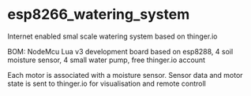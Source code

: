 # esp8266_watering_system
Internet enabled smal scale watering system based on thinger.io

BOM:
  NodeMcu Lua v3 development board based on esp8288,
  4 soil moisture sensor,
  4 small water pump,
  free thinger.io account

Each motor is associated with a moisture sensor.
Sensor data and motor state is sent to thinger.io for visualisation and remote controll

